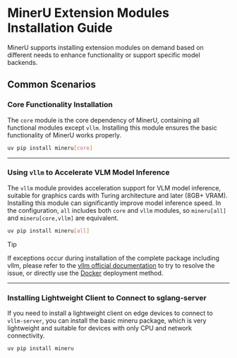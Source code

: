 # MinerU Extension Modules Installation Guide
MinerU supports installing extension modules on demand based on different needs to enhance functionality or support specific model backends.

## Common Scenarios

### Core Functionality Installation
The `core` module is the core dependency of MinerU, containing all functional modules except `vllm`. Installing this module ensures the basic functionality of MinerU works properly.
```bash
uv pip install mineru[core]
```

---

### Using `vllm` to Accelerate VLM Model Inference
The `vllm` module provides acceleration support for VLM model inference, suitable for graphics cards with Turing architecture and later (8GB+ VRAM). Installing this module can significantly improve model inference speed.
In the configuration, `all` includes both `core` and `vllm` modules, so `mineru[all]` and `mineru[core,vllm]` are equivalent.
```bash
uv pip install mineru[all]
```
> [!TIP]
> If exceptions occur during installation of the complete package including vllm, please refer to the [vllm official documentation](https://docs.vllm.ai/en/latest/getting_started/installation/index.html) to try to resolve the issue, or directly use the [Docker](./docker_deployment.md) deployment method.

---

### Installing Lightweight Client to Connect to sglang-server
If you need to install a lightweight client on edge devices to connect to `vllm-server`, you can install the basic mineru package, which is very lightweight and suitable for devices with only CPU and network connectivity.
```bash
uv pip install mineru
```
